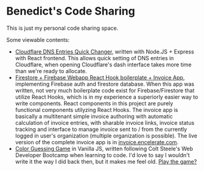 # Benedict's Code Sharing

This is just my personal code sharing space.

Some viewable contents:
- [Cloudflare DNS Entries Quick Changer](https://github.com/benedictjohannes/express-react-cloudflare-dns-conf), written with Node.JS + Express with React frontend. This allows quick setting of DNS entries in Cloudflare, when opening Cloudflare's dash interface takes more time than we're ready to allocate. 
- [Firestore + Firebase Webapp React Hook boilerplate + Invoice App](https://github.com/benedictjohannes/react-hook-redux-firebase-auth-firestore-invoice), implementing Firebase auth and firestore database. When this app was written, not very much boilerplate code exist for Firebase/Firestore that utilize React Hooks, which is in my experience a superiorly easier way to write components. React components in this project are purely functional components utilyzing React Hooks. The invoice app is basically a multitenant simple invoice authoring with automatic calculation of invoice entries, with sharable invoice links, invoice status tracking and interface to manage invoice sent to / from the currently logged in user's organization (multiple organization is possible). The live version of the complete invoice app is in [invoice.encelerate.com](https://invoice.encelerate.com).
- [Color Guessing Game](./colorGame) in Vanilla JS, written following Colt Steele's Web Developer Bootcamp when learning to code. I'd love to say I wouldn't write it the way I did back then, but it makes me feel old. [Play the game?](./colorGame/colorGame.html)